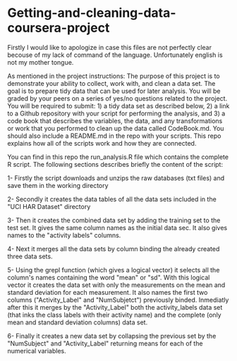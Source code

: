 # Getting-and-cleaning-data-coursera-project

Firstly I would like to apologize in case this files are not perfectly clear becouse of my lack of command of the language. 
Unfortunately english is not my mother tongue. 

As mentioned in the project instructions:
The purpose of this project is to demonstrate your ability to collect, work with, and clean a data set. The goal is to prepare tidy data that can be used for later analysis. You will be graded by your peers on a series of yes/no questions related to the project. You will be required to submit: 1) a tidy data set as described below, 2) a link to a Github repository with your script for performing the analysis, and 3) a code book that describes the variables, the data, and any transformations or work that you performed to clean up the data called CodeBook.md. You should also include a README.md in the repo with your scripts. This repo explains how all of the scripts work and how they are connected.

You can find in this repo the run_analysis.R file which contains the complete R script. The following sections describes briefly the content of the script:

1- Firstly the script downloads and unzips the raw databases (txt files) and save them in the working directory

2- Secondly it creates the data tables of all the data sets included in the "UCI HAR Dataset" directory

3- Then it creates the combined data set by adding the training set to the test set. It gives the same column names as the initial data sec. It also gives names to the "activity labels" columns. 

4- Next it merges all the data sets by column binding the already created three data sets. 

5- Using the grepl function (which gives a logical vector) it selects all the column's names containing the word "mean" or "sd".
    With this logical vector it creates the data set with only the measurements on the mean and standard deviation for each measurement.
    It also names the first two columns ("Activity_Label" and "NumSubjetct") previously binded. 
    Inmediatly after this it merges by the "Activity_Label" both the activity_labels data set (that inks the class labels with their activity name) and the complete (only mean and standard deviation columns) data set.
    
6- Finally it creates a new data set by collapsing the previous set by the "NumSubject" and "Activity_Label" returning means for each of the numerical variables.

